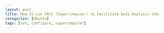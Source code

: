 ```yaml
---
layout: post
title: How to use TACC (Supercomputer) to Facilitate Data Analysis (Ubuntu) 
categories: [Ubuntu]
tags: [ssh, configure, supercomputer]
---
```


